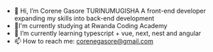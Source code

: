 - 👋 Hi, I’m Corene Gasore TURINUMUGISHA
   A front-end developer expanding my skills into back-end development
-  🔭I'm currently studying at Rwanda Coding Academy
- 🌱 I’m currently learning typescript + vue, next, nest and angular
- 📫 How to reach me: corenegasore@gmail.com  


<!---
Corenegasore123/Corenegasore123 is a ✨ special ✨ repository because its `README.md` (this file) appears on your GitHub profile.
You can click the Preview link to take a look at your changes.
--->
